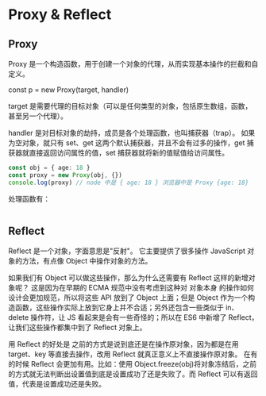 # Proxy & Reflect

## Proxy

Proxy 是一个构造函数，用于创建一个对象的代理，从而实现基本操作的拦截和自定义。

const p = new Proxy(target, handler)

target 是需要代理的目标对象（可以是任何类型的对象，包括原生数组，函数，甚至另一个代理）。

handler 是对目标对象的劫持，成员是各个处理函数，也叫捕获器（trap）。
如果为空对象，就只有 set、get 这两个默认捕获器，并且不会有过多的操作，get 捕获器就直接返回访问属性的值，set 捕获器就将新的值赋值给访问属性。

```ts
const obj = { age: 18 }
const proxy = new Proxy(obj, {})
console.log(proxy) // node 中是 { age: 18 } 浏览器中是 Proxy {age: 18}
```

处理函数有：

```ts

```

## Reflect

Reflect 是一个对象，字面意思是"反射"。
它主要提供了很多操作 JavaScript 对象的方法，有点像 Object 中操作对象的方法。

如果我们有 Object 可以做这些操作，那么为什么还需要有 Reflect 这样的新增对象呢？
这是因为在早期的 ECMA 规范中没有考虑到这种对 对象本身 的操作如何设计会更加规范，所以将这些 API 放到了 Object 上面；但是 Object 作为一个构造函数，这些操作实际上放到它身上并不合适；另外还包含一些类似于 in、delete 操作符，让 JS 看起来是会有一些奇怪的；所以在 ES6 中新增了 Reflect，让我们这些操作都集中到了 Reflect 对象上。

用 Reflect 的好处是
之前的方式是说到底还是在操作原对象，因为都是在用 target、key 等直接去操作，改用 Reflect 就真正意义上不直接操作原对象。
在有的时候 Reflect 会更加有用。比如：使用 Object.freeze(obj)将对象冻结后，之前的方式就无法判断出设置值到底是设置成功了还是失败了。而 Reflect 可以有返回值，代表是设置成功还是失败。
